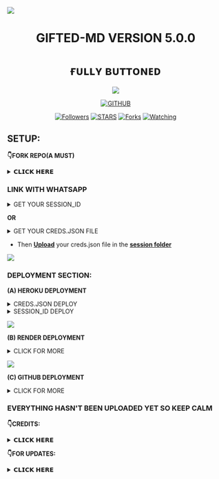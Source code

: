 <a><img src='https://i.imgur.com/LyHic3i.gif'/></a>
<h1 align="center"> GIFTED-MD VERSION 5.0.0  </h1>
<h1 align="center"> ғᴜʟʟʏ ʙᴜᴛᴛᴏɴᴇᴅ </h1>
<p align="center"> 
  <a><img src='https://i.imgur.com/LyHic3i.gif'/></a>

  <p align="center">
<a href="https://github.com/mouricedevs"><img title="GITHUB" src="https://img.shields.io/badge/GITHUB-GIFTED TECH-red.svg?style=for-the-badge&logo=github"></a>
<p/>
<p align="center">
<a href="https://github.com/mouricedevs?tab=followers"><img title="Followers" src="https://img.shields.io/github/followers/mouricedevs?label=Followers&style=social"></a>
<a href="https://github.com/mouricedevs/gifted-md/stargazers/"><img title="STARS" src="https://img.shields.io/github/stars/mouricedevs/gifted-md?&style=social"></a>
<a href="https://github.com/mouricedevs/gifted-md/network/members"><img title="Forks" src="https://img.shields.io/github/forks/mouricedevs/gifted-md?style=social"></a>
<a href="https://github.com/mouricedevs/gifted-md/watchers"><img title="Watching" src="https://img.shields.io/github/watchers/mouricedevs/gifted-md?label=Watching&style=social"></a>
  
## SETUP:

**👇FORK REPO(A MUST)**
<details>
<summary>𝗖𝗟𝗜𝗖𝗞 𝗛𝗘𝗥𝗘</summary>
  
- This is essential for you to obtain an editable repo to **[upload](https://github.com/mouricedevs/Gifted-Md/tree/main/session)** your creds.json file

<a href="https://github.com/mouricedevs/gifted-md/fork"><img src="https://img.shields.io/badge/CLICK%20HERE-purple" alt="FORK GIFTED-MD" width="150"></a>
</details>

### LINK WITH WHATSAPP

<details>
<summary>GET YOUR SESSION_ID</summary>
<a href="https://web.giftedtechnexus.co.ke/bots/giftedmd/sessions/"><img src="https://img.shields.io/badge/CLICK%20HERE-green" alt="Pairing Code" width="150"></a>

- Session ID must start with **Gifted~** and is 15 characters in length.
</details>

**OR**

<details>
<summary>GET YOUR CREDS.JSON FILE</summary>

<a href="https://web.giftedtechnexus.co.ke/bots/giftedmd/sessions/"><img src="https://img.shields.io/badge/CLICK%20HERE-blue" alt="Pairing Code" width="150"></a>

</details>

- Then **[Upload](https://github.com/mouricedevs/Gifted-Md/tree/main/session)** your creds.json file in the **[session folder](https://github.com/mouricedevs/Gifted-Md/tree/main/session)**

<a><img src='https://i.imgur.com/LyHic3i.gif'/></a>

### DEPLOYMENT SECTION:
**(A) HEROKU DEPLOYMENT**
<details>
<summary>CREDS.JSON DEPLOY</summary>
  
- After you've **[uploaded your creds.json](https://github.com/mouricedevs/Gifted-Md/tree/main/session)** copy paste the url below by replacing your username with ***"mouricedevs"*** then open it in your browser where you're logged in to heroku, set variables as you wish then deploy:
  
  ```
  https://dashboard.heroku.com/new?template=https://github.com/mouricedevs/Gifted-Md
  ```
</details>

<details>
<summary>SESSION_ID DEPLOY</summary>
<a href="https://web.giftedtechnexus.co.ke/deploy/platforms/heroku"><img src="https://img.shields.io/badge/CLICK%20HERE-red" alt="Pairing Code" width="150"></a>
</details>

  
<a><img src='https://i.imgur.com/LyHic3i.gif'/></a>

**(B) RENDER DEPLOYMENT**
<details>
<summary>CLICK FOR MORE</summary>
<a href="https://dashboard.render.com/signup"><img src="https://img.shields.io/badge/RENDER%20SIGNUP-green" alt="Render" width="150"></a>

<a href="https://youtu.be/TVu8CQPPliM?feature=shared"><img src="https://img.shields.io/badge/WATCH%20TUTORIAL-red" alt="Render Tutorial" width="150"></a>
</details>

<a><img src='https://i.imgur.com/LyHic3i.gif'/></a>

**(C) GITHUB DEPLOYMENT**
<details>
<summary>CLICK FOR MORE</summary>
<a href="https://youtu.be/0JiVJy7AzwI?feature=shared"><img src="https://img.shields.io/badge/WATCH%20TUTORIAL-yellow" alt="Github Tutorial" width="150"></a>
</details>

### EVERYTHING HASN'T BEEN UPLOADED YET SO KEEP CALM

**👇CREDITS:**
<details>
<summary>𝗖𝗟𝗜𝗖𝗞 𝗛𝗘𝗥𝗘</summary>
  
- MH MODS OFC
- ETHIX-XSID
- BOT USERS
- MYSELF
</details>

**👇FOR UPDATES:**

<details>
<summary>𝗖𝗟𝗜𝗖𝗞 𝗛𝗘𝗥𝗘</summary>
  
- **[CONTACT SUPPORT](https://t.me/mouricedevs) For More Info**
- Join [WHATSAPP CHANNEL](https://whatsapp.com/channel/0029VaYauR9ISTkHTj4xvi1l) for Daily Updates.
- **Check out my [TELEGRAM BOT MD](https://web.giftedtechnexus.co.ke/bots/tg-bot) Project.**
</details>
